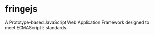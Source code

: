 fringejs
========

A Prototype-based JavaScript Web Application Framework designed to meet ECMAScript 5 standards.
